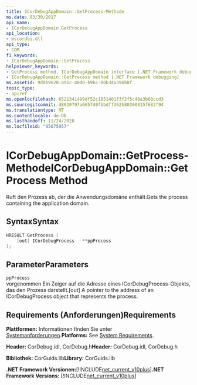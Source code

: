 ```yaml
---
title: ICorDebugAppDomain::GetProcess-Methode
ms.date: 03/30/2017
api_name:
- ICorDebugAppDomain.GetProcess
api_location:
- mscordbi.dll
api_type:
- COM
f1_keywords:
- ICorDebugAppDomain::GetProcess
helpviewer_keywords:
- GetProcess method, ICorDebugAppDomain interface [.NET Framework debugging]
- ICorDebugAppDomain::GetProcess method [.NET Framework debugging]
ms.assetid: 9d0b9628-a91c-40d0-b9bc-00b34a396b8f
topic_type:
- apiref
ms.openlocfilehash: 6521341499df52c1851401f3f2f5c48a3b68ccd3
ms.sourcegitcommit: d8020797a6657d0fbbdff362b80300815f682f94
ms.translationtype: MT
ms.contentlocale: de-DE
ms.lasthandoff: 11/24/2020
ms.locfileid: "95675957"
---
```

# <a name="icordebugappdomaingetprocess-method"></a><span data-ttu-id="a26ed-102">ICorDebugAppDomain::GetProcess-Methode</span><span class="sxs-lookup"><span data-stu-id="a26ed-102">ICorDebugAppDomain::GetProcess Method</span></span>

<span data-ttu-id="a26ed-103">Ruft den Prozess ab, der die Anwendungsdomäne enthält.</span><span class="sxs-lookup"><span data-stu-id="a26ed-103">Gets the process containing the application domain.</span></span>  
  
## <a name="syntax"></a><span data-ttu-id="a26ed-104">Syntax</span><span class="sxs-lookup"><span data-stu-id="a26ed-104">Syntax</span></span>  
  
```cpp  
HRESULT GetProcess (  
    [out] ICorDebugProcess   **ppProcess  
);  
```  
  
## <a name="parameters"></a><span data-ttu-id="a26ed-105">Parameter</span><span class="sxs-lookup"><span data-stu-id="a26ed-105">Parameters</span></span>  

 `ppProcess`  
 <span data-ttu-id="a26ed-106">vorgenommen Ein Zeiger auf die Adresse eines ICorDebugProcess-Objekts, das den Prozess darstellt.</span><span class="sxs-lookup"><span data-stu-id="a26ed-106">[out] A pointer to the address of an ICorDebugProcess object that represents the process.</span></span>  
  
## <a name="requirements"></a><span data-ttu-id="a26ed-107">Requirements (Anforderungen)</span><span class="sxs-lookup"><span data-stu-id="a26ed-107">Requirements</span></span>  

 <span data-ttu-id="a26ed-108">**Plattformen:** Informationen finden Sie unter [Systemanforderungen](../../get-started/system-requirements.md).</span><span class="sxs-lookup"><span data-stu-id="a26ed-108">**Platforms:** See [System Requirements](../../get-started/system-requirements.md).</span></span>  
  
 <span data-ttu-id="a26ed-109">**Header:** CorDebug.idl, CorDebug.h</span><span class="sxs-lookup"><span data-stu-id="a26ed-109">**Header:** CorDebug.idl, CorDebug.h</span></span>  
  
 <span data-ttu-id="a26ed-110">**Bibliothek:** CorGuids.lib</span><span class="sxs-lookup"><span data-stu-id="a26ed-110">**Library:** CorGuids.lib</span></span>  
  
 <span data-ttu-id="a26ed-111">**.NET Framework Versionen:**[!INCLUDE[net_current_v10plus](../../../../includes/net-current-v10plus-md.md)]</span><span class="sxs-lookup"><span data-stu-id="a26ed-111">**.NET Framework Versions:** [!INCLUDE[net_current_v10plus](../../../../includes/net-current-v10plus-md.md)]</span></span>
